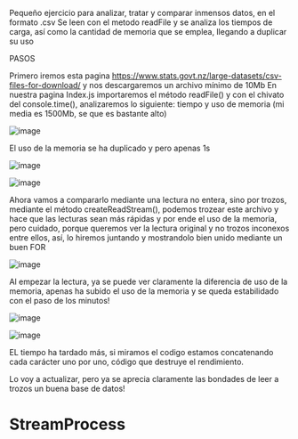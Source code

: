 Pequeño ejercicio para analizar, tratar y comparar inmensos datos, en el formato .csv
Se leen con el metodo readFile y se analiza los tiempos de carga, así como la cantidad de memoria que se emplea, llegando a duplicar su uso

PASOS

Primero iremos esta pagina https://www.stats.govt.nz/large-datasets/csv-files-for-download/ y nos descargaremos un archivo mínimo de 10Mb
En nuestra pagina Index.js importaremos el método readFile() y con el chivato del console.time(), analizaremos lo siguiente: tiempo y uso de memoria (mi media es 1500Mb, se que es bastante alto)

![image](https://github.com/thejbordo/StreamProcess/assets/73432659/49730c21-9b63-48a6-b0d6-7011ff496e98)

El uso de la memoria se ha duplicado y pero apenas 1s

![image](https://github.com/thejbordo/StreamProcess/assets/73432659/e44526c3-ec86-4cc3-ac31-d56cd5cf64ec)

![image](https://github.com/thejbordo/StreamProcess/assets/73432659/0a88609b-d9fe-482d-816c-0151fae88bbd)



Ahora vamos a compararlo mediante una lectura no entera, sino por trozos, mediante el método createReadStream(), podemos trozear este archivo y hace que las lecturas sean más rápidas y por ende el uso de la memoria, pero cuidado, porque queremos ver la lectura original y no trozos inconexos entre ellos, así, lo hiremos juntando y mostrandolo bien unido mediante un buen FOR

![image](https://github.com/thejbordo/StreamProcess/assets/73432659/76669fc6-a096-4f5d-89b7-b21ab82af21f)


Al empezar la lectura, ya se puede ver claramente la diferencia de uso de la memoria, apenas ha subido el uso de la memoria y se queda estabilidado con el paso de los minutos!

![image](https://github.com/thejbordo/StreamProcess/assets/73432659/79c02f1a-eac4-44bb-ba92-ece64440eee2)

![image](https://github.com/thejbordo/StreamProcess/assets/73432659/714ff388-5bd2-482f-b209-482480053231)

EL tiempo ha tardado más, si miramos el codigo estamos concatenando cada carácter uno por uno, código que destruye el rendimiento. 

Lo voy a actualizar, pero ya se aprecia claramente las bondades de leer a trozos un buena base de datos!



# StreamProcess
